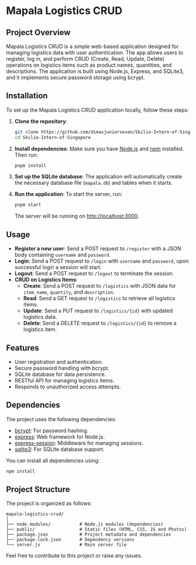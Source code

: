 # Mapala Logistics CRUD

## Project Overview
Mapala Logistics CRUD is a simple web-based application designed for managing logistics data with user authentication. The app allows users to register, log in, and perform CRUD (Create, Read, Update, Delete) operations on logistics items such as product names, quantities, and descriptions. The application is built using Node.js, Express, and SQLite3, and it implements secure password storage using bcrypt.

## Installation
To set up the Mapala Logistics CRUD application locally, follow these steps:

1. **Clone the repository**:
   ```bash
   git clone https://github.com/dimasjuniorseven/Skilio-Intern-of-Singapore.git
   cd Skilio-Intern-of-Singapore
   ```

2. **Install dependencies**:
   Make sure you have [Node.js](https://nodejs.org/) and [npm](https://www.npmjs.com/) installed. Then run:
   ```bash
   pnpm install
   ```

3. **Set up the SQLite database**:
   The application will automatically create the necessary database file (`mapala.db`) and tables when it starts.

4. **Run the application**:
   To start the server, run:
   ```bash
   pnpm start
   ```
   The server will be running on [http://localhost:3000](http://localhost:3000).

## Usage
- **Register a new user**: Send a POST request to `/register` with a JSON body containing `username` and `password`.
- **Login**: Send a POST request to `/login` with `username` and `password`, upon successful login a session will start.
- **Logout**: Send a POST request to `/logout` to terminate the session.
- **CRUD on Logistics Items**:
  - **Create**: Send a POST request to `/logistics` with JSON data for `item_name`, `quantity`, and `description`.
  - **Read**: Send a GET request to `/logistics` to retrieve all logistics items.
  - **Update**: Send a PUT request to `/logistics/{id}` with updated logistics data.
  - **Delete**: Send a DELETE request to `/logistics/{id}` to remove a logistics item.

## Features
- User registration and authentication.
- Secure password handling with bcrypt.
- SQLite database for data persistence.
- RESTful API for managing logistics items.
- Responds to unauthorized access attempts.

## Dependencies
The project uses the following dependencies:
- [bcrypt](https://www.npmjs.com/package/bcrypt): For password hashing.
- [express](https://www.npmjs.com/package/express): Web framework for Node.js.
- [express-session](https://www.npmjs.com/package/express-session): Middleware for managing sessions.
- [sqlite3](https://www.npmjs.com/package/sqlite3): For SQLite database support.

You can install all dependencies using:
```bash
npm install
```

## Project Structure
The project is organized as follows:

```
mapala-logistics-crud/
│
├── node_modules/           # Node.js modules (dependencies)
├── public/                 # Static files (HTML, CSS, JS and Photos)
├── package.json            # Project metadata and dependencies
├── package-lock.json       # Dependency versions
└── server.js               # Main server file
```

Feel free to contribute to this project or raise any issues.
```
